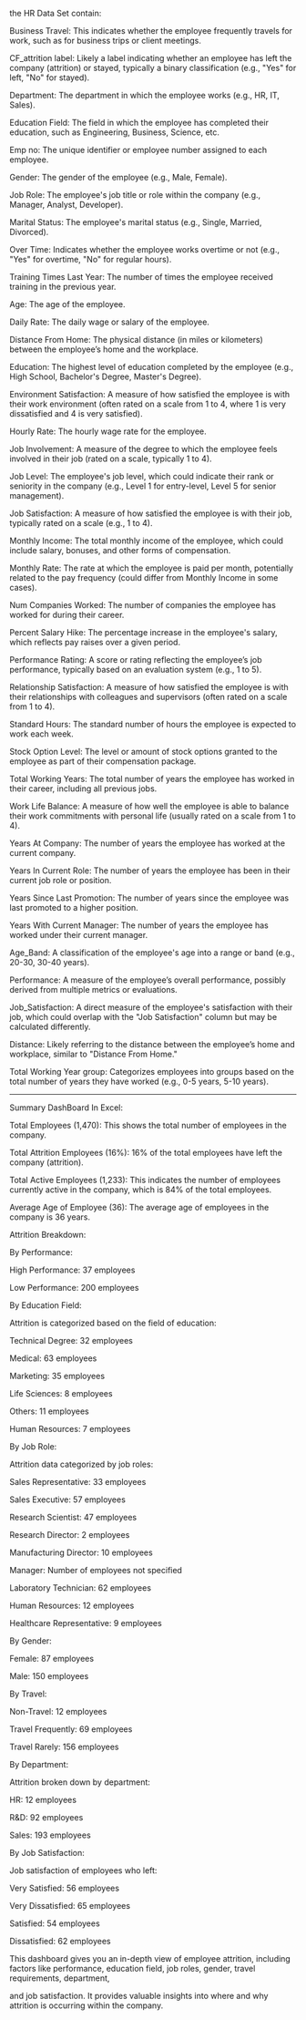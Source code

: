 the HR Data Set contain:

Business Travel:
This indicates whether the employee frequently travels for work, such as for business trips or client meetings.

CF_attrition label:
Likely a label indicating whether an employee has left the company (attrition) or stayed, typically a binary classification (e.g., "Yes" for left, "No" for stayed).

Department:
The department in which the employee works (e.g., HR, IT, Sales).

Education Field:
The field in which the employee has completed their education, such as Engineering, Business, Science, etc.

Emp no:
The unique identifier or employee number assigned to each employee.

Gender:
The gender of the employee (e.g., Male, Female).

Job Role:
The employee's job title or role within the company (e.g., Manager, Analyst, Developer).

Marital Status:
The employee's marital status (e.g., Single, Married, Divorced).

Over Time:
Indicates whether the employee works overtime or not (e.g., "Yes" for overtime, "No" for regular hours).

Training Times Last Year:
The number of times the employee received training in the previous year.

Age:
The age of the employee.

Daily Rate:
The daily wage or salary of the employee.

Distance From Home:
The physical distance (in miles or kilometers) between the employee’s home and the workplace.

Education:
The highest level of education completed by the employee (e.g., High School, Bachelor's Degree, Master's Degree).

Environment Satisfaction:
A measure of how satisfied the employee is with their work environment (often rated on a scale from 1 to 4, where 1 is very dissatisfied and 4 is very satisfied).

Hourly Rate:
The hourly wage rate for the employee.

Job Involvement:
A measure of the degree to which the employee feels involved in their job (rated on a scale, typically 1 to 4).

Job Level:
The employee's job level, which could indicate their rank or seniority in the company (e.g., Level 1 for entry-level, Level 5 for senior management).

Job Satisfaction:
A measure of how satisfied the employee is with their job, typically rated on a scale (e.g., 1 to 4).

Monthly Income:
The total monthly income of the employee, which could include salary, bonuses, and other forms of compensation.

Monthly Rate:
The rate at which the employee is paid per month, potentially related to the pay frequency (could differ from Monthly Income in some cases).

Num Companies Worked:
The number of companies the employee has worked for during their career.

Percent Salary Hike:
The percentage increase in the employee's salary, which reflects pay raises over a given period.

Performance Rating:
A score or rating reflecting the employee’s job performance, typically based on an evaluation system (e.g., 1 to 5).

Relationship Satisfaction:
A measure of how satisfied the employee is with their relationships with colleagues and supervisors (often rated on a scale from 1 to 4).

Standard Hours:
The standard number of hours the employee is expected to work each week.

Stock Option Level:
The level or amount of stock options granted to the employee as part of their compensation package.

Total Working Years:
The total number of years the employee has worked in their career, including all previous jobs.

Work Life Balance:
A measure of how well the employee is able to balance their work commitments with personal life (usually rated on a scale from 1 to 4).

Years At Company:
The number of years the employee has worked at the current company.

Years In Current Role:
The number of years the employee has been in their current job role or position.

Years Since Last Promotion:
The number of years since the employee was last promoted to a higher position.

Years With Current Manager:
The number of years the employee has worked under their current manager.

Age_Band:
A classification of the employee's age into a range or band (e.g., 20-30, 30-40 years).

Performance:
A measure of the employee’s overall performance, possibly derived from multiple metrics or evaluations.

Job_Satisfaction:
A direct measure of the employee's satisfaction with their job, which could overlap with the "Job Satisfaction" column but may be calculated differently.

Distance:
Likely referring to the distance between the employee’s home and workplace, similar to "Distance From Home."

Total Working Year group:
Categorizes employees into groups based on the total number of years they have worked (e.g., 0-5 years, 5-10 years).

__________________________________________________________________________________________________________________________________________________
Summary DashBoard In Excel:

Total Employees (1,470):
This shows the total number of employees in the company.

Total Attrition Employees (16%):
16% of the total employees have left the company (attrition).

Total Active Employees (1,233):
This indicates the number of employees currently active in the company, which is 84% of the total employees.

Average Age of Employee (36):
The average age of employees in the company is 36 years.

Attrition Breakdown:

By Performance:

High Performance: 37 employees

Low Performance: 200 employees

By Education Field:

Attrition is categorized based on the field of education:

Technical Degree: 32 employees

Medical: 63 employees

Marketing: 35 employees

Life Sciences: 8 employees

Others: 11 employees

Human Resources: 7 employees

By Job Role:

Attrition data categorized by job roles:

Sales Representative: 33 employees

Sales Executive: 57 employees

Research Scientist: 47 employees

Research Director: 2 employees

Manufacturing Director: 10 employees

Manager: Number of employees not specified

Laboratory Technician: 62 employees

Human Resources: 12 employees

Healthcare Representative: 9 employees

By Gender:

Female: 87 employees

Male: 150 employees

By Travel:

Non-Travel: 12 employees

Travel Frequently: 69 employees

Travel Rarely: 156 employees

By Department:


Attrition broken down by department:

HR: 12 employees

R&D: 92 employees

Sales: 193 employees

By Job Satisfaction:

Job satisfaction of employees who left:

Very Satisfied: 56 employees

Very Dissatisfied: 65 employees

Satisfied: 54 employees

Dissatisfied: 62 employees

This dashboard gives you an in-depth view of employee attrition, including factors like performance, education field, job roles, gender, travel requirements, department,

and job satisfaction. It provides valuable insights into where and why attrition is occurring within the company.
